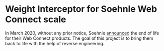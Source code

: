 # Weight Interceptor for Soehnle Web Connect scale
 
In March 2020, without any prior notice, Soehnle [announced](https://my.soehnle.com/en/mysoehnle/hauptmenu/start.htm) the end of life for their Web Connect products. The goal of this project is to bring them back to life with the help of reverse engineering.
